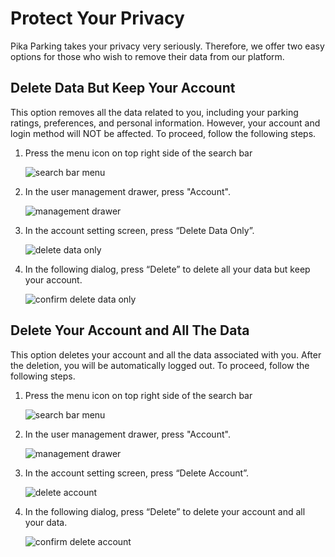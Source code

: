 # Protect Your Privacy

Pika Parking takes your privacy very seriously. Therefore, we offer two easy options for those who wish to remove their data from our platform.

## Delete Data But Keep Your Account

This option removes all the data related to you, including your parking ratings, preferences, and personal information. However, your account and login method will NOT be affected. To proceed, follow the following steps.

1. Press the menu icon on top right side of the search bar

   ![search bar menu](images/search_bar_menu.png)

2. In the user management drawer, press "Account".

   ![management drawer](images/management_drawer.png)

3. In the account setting screen, press “Delete Data Only”.

   ![delete data only](images/delete_data_only.png)

4. In the following dialog, press “Delete” to delete all your data but keep your account.

   ![confirm delete data only](images/confirm_delete_data_only.png)

## Delete Your Account and All The Data

This option deletes your account and all the data associated with you. After the deletion, you will be automatically logged out. To proceed, follow the following steps.

1. Press the menu icon on top right side of the search bar

   ![search bar menu](images/search_bar_menu.png)

2. In the user management drawer, press "Account".

   ![management drawer](images/management_drawer.png)

3. In the account setting screen, press “Delete Account”.

   ![delete account](images/delete_account.png)

4. In the following dialog, press “Delete” to delete your account and all your data.

   ![confirm delete account](images/confirm_delete_account.png)
